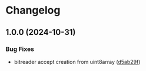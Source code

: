 # Changelog

## 1.0.0 (2024-10-31)


### Bug Fixes

* bitreader accept creation from uint8array ([d5ab29f](https://github.com/buff-beacon-project/rand-utils/commit/d5ab29f9f66162243d9fd851bdd568a9d04e391a))
